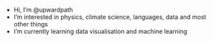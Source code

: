 - Hi, I’m @upwardpath
- I’m interested in physics, climate science, languages, data and most other things
- I’m currently learning data visualisation and machine learning
